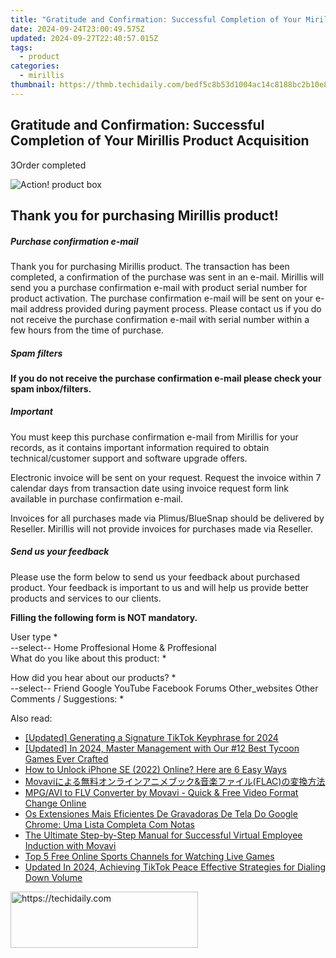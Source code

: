```yaml
---
title: "Gratitude and Confirmation: Successful Completion of Your Mirillis Product Acquisition"
date: 2024-09-24T23:00:49.575Z
updated: 2024-09-27T22:40:57.015Z
tags:
  - product
categories:
  - mirillis
thumbnail: https://thmb.techidaily.com/bedf5c8b53d1004ac14c8188bc2b10e8fa9f12bcacb4dbb73e923d456dfdfac8.jpg
---
```


## Gratitude and Confirmation: Successful Completion of Your Mirillis Product Acquisition

3Order completed

![Action! product box](https://mirillis.com/res/old/media/images/store/big_splash_box.png) 

## Thank you for purchasing Mirillis product!

##### Purchase confirmation e-mail

Thank you for purchasing Mirillis product. The transaction has been completed, a confirmation of the purchase was sent in an e-mail. Mirillis will send you a purchase confirmation e-mail with product serial number for product activation. The purchase confirmation e-mail will be sent on your e-mail address provided during payment process. Please contact us if you do not receive the purchase confirmation e-mail with serial number within a few hours from the time of purchase.

##### Spam filters

**If you do not receive the purchase confirmation e-mail please check your spam inbox/filters.**

##### Important

You must keep this purchase confirmation e-mail from Mirillis for your records, as it contains important information required to obtain technical/customer support and software upgrade offers.

Electronic invoice will be sent on your request. Request the invoice within 7 calendar days from transaction date using invoice request form link available in purchase confirmation e-mail.

Invoices for all purchases made via Plimus/BlueSnap should be delivered by Reseller. Mirillis will not provide invoices for purchases made via Reseller.

##### Send us your feedback

Please use the form below to send us your feedback about purchased product. Your feedback is important to us and will help us provide better products and services to our clients.

**Filling the following form is NOT mandatory.**

User type \*  
\--select-- Home Proffesional Home & Proffesional   
What do you like about this product: \*  
  
How did you hear about our products? \*  
\--select-- Friend Google YouTube Facebook Forums Other\_websites Other   
Comments / Suggestions: \*  
  

<ins class="adsbygoogle"
     style="display:block"
     data-ad-format="autorelaxed"
     data-ad-client="ca-pub-7571918770474297"
     data-ad-slot="1223367746"></ins>

<ins class="adsbygoogle"
     style="display:block"
     data-ad-client="ca-pub-7571918770474297"
     data-ad-slot="8358498916"
     data-ad-format="auto"
     data-full-width-responsive="true"></ins>

<span class="atpl-alsoreadstyle">Also read:</span>
<div><ul>
<li><a href="https://tiktok-clips.techidaily.com/updated-generating-a-signature-tiktok-keyphrase-for-2024/"><u>[Updated] Generating a Signature TikTok Keyphrase for 2024</u></a></li>
<li><a href="https://screen-recording.techidaily.com/updated-in-2024-master-management-with-our-12-best-tycoon-games-ever-crafted/"><u>[Updated] In 2024, Master Management with Our #12 Best Tycoon Games Ever Crafted</u></a></li>
<li><a href="https://sim-unlock.techidaily.com/how-to-unlock-iphone-se-2022-online-here-are-6-easy-ways-by-drfone-ios/"><u>How to Unlock iPhone SE (2022) Online? Here are 6 Easy Ways</u></a></li>
<li><a href="https://discover-bytes.techidaily.com/movaviandflac/"><u>Movaviによる無料オンラインアニメブック&音楽ファイル(FLAC)の変換方法</u></a></li>
<li><a href="https://discover-bytes.techidaily.com/mpgavi-to-flv-converter-by-movavi-quick-and-free-video-format-change-online/"><u>MPG/AVI to FLV Converter by Movavi - Quick & Free Video Format Change Online</u></a></li>
<li><a href="https://discover-bytes.techidaily.com/os-extensiones-mais-eficientes-de-gravadoras-de-tela-do-google-chrome-uma-lista-completa-com-notas/"><u>Os Extensiones Mais Eficientes De Gravadoras De Tela Do Google Chrome: Uma Lista Completa Com Notas</u></a></li>
<li><a href="https://discover-bytes.techidaily.com/the-ultimate-step-by-step-manual-for-successful-virtual-employee-induction-with-movavi/"><u>The Ultimate Step-by-Step Manual for Successful Virtual Employee Induction with Movavi</u></a></li>
<li><a href="https://tech-renaissance.techidaily.com/top-5-free-online-sports-channels-for-watching-live-games/"><u>Top 5 Free Online Sports Channels for Watching Live Games</u></a></li>
<li><a href="https://voice-adjusting.techidaily.com/updated-in-2024-achieving-tiktok-peace-effective-strategies-for-dialing-down-volume/"><u>Updated In 2024, Achieving TikTok Peace Effective Strategies for Dialing Down Volume</u></a></li>
</ul></div>

<!-- affiliate ads begin -->
<a href="https://aligracehair.sjv.io/c/5597632/2006941/19272" target="_top" id="2006941">
  <img src="//a.impactradius-go.com/display-ad/19272-2006941" border="0" alt="https://techidaily.com" width="300" height="90"/>
</a>
<img height="0" width="0" src="https://aligracehair.sjv.io/i/5597632/2006941/19272" style="position:absolute;visibility:hidden;" border="0" />
<!-- affiliate ads end -->

